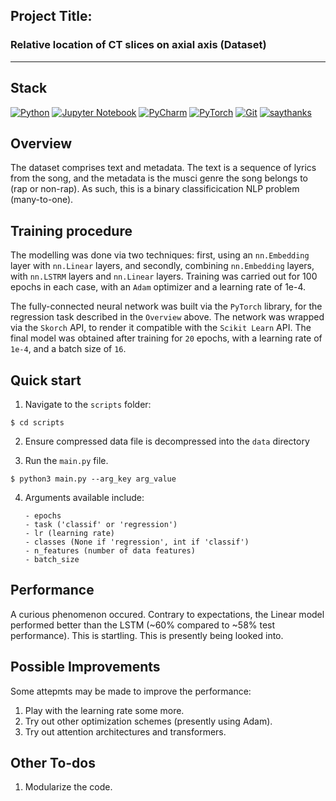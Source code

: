 
## Project Title:

### Relative location of CT slices on axial axis (Dataset)

---

## Stack
[![Python](https://img.shields.io/badge/python-3670A0?style=for-the-badge&logo=python&logoColor=ffdd54)](https://www.python.org/downloads/release/python-360/)
[![Jupyter Notebook](https://img.shields.io/badge/jupyter-%23FA0F00.svg?style=for-the-badge&logo=jupyter&logoColor=white)](https://www.jupyter.org)
[![PyCharm](https://img.shields.io/badge/pycharm-143?style=for-the-badge&logo=pycharm&logoColor=black&color=black&labelColor=green)](https://www.jetbrains.com/pycharm/)
[![PyTorch](https://img.shields.io/badge/PyTorch-%23EE4C2C.svg?style=for-the-badge&logo=PyTorch&logoColor=white)](https://pytorch.org/)
[![Git](https://img.shields.io/badge/git-%23F05033.svg?style=for-the-badge&logo=git&logoColor=white)](http://git-scm.com/)
[![saythanks](https://img.shields.io/badge/say-thanks-ff69b4.svg?&style=for-the-badge)](https://saythanks.io/to/kennethreitz)

## Overview

The dataset comprises text and metadata. The text is a sequence of lyrics from the song, and the metadata is the musci genre the song belongs to (rap or non-rap). As such, this is a binary classificication NLP problem (many-to-one).

## Training procedure
The modelling was done via two techniques: first, using an `nn.Embedding` layer with `nn.Linear` layers, and secondly, combining `nn.Embedding` layers, with `nn.LSTRM` layers and `nn.Linear` layers. Training was carried out for 100 epochs in each case, with an `Adam` optimizer and a learning rate of 1e-4.

The fully-connected neural network was built via the `PyTorch` library, for the regression task described in the `Overview` above. The network was wrapped via the `Skorch` API, to render it compatible with the `Scikit Learn` API. The final model was obtained after training for `20` epochs, with a learning rate of `1e-4`, and a batch size of `16`.

## Quick start
1. Navigate to the `scripts` folder:
```
$ cd scripts
```
2. Ensure compressed data file is decompressed into the `data` directory

3. Run the `main.py` file.
```
$ python3 main.py --arg_key arg_value
```
4. Arguments available include:
   ```
   - epochs
   - task ('classif' or 'regression')
   - lr (learning rate)
   - classes (None if 'regression', int if 'classif')
   - n_features (number of data features)
   - batch_size
   ```


## Performance
A curious phenomenon occured. Contrary to expectations, the Linear model performed better than the LSTM (~60% compared to ~58% test performance). This is startling. This is presently being looked into.

## Possible Improvements
Some attepmts may be made to improve the performance:
1. Play with the learning rate some more.
2. Try out other optimization schemes (presently using Adam).
3. Try out attention architectures and transformers.

## Other To-dos

1. Modularize the code.
